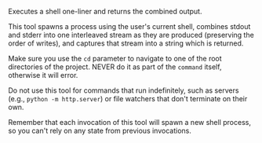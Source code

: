 Executes a shell one-liner and returns the combined output.

This tool spawns a process using the user's current shell, combines stdout and stderr into one interleaved stream as they are produced (preserving the order of writes), and captures that stream into a string which is returned.

Make sure you use the `cd` parameter to navigate to one of the root directories of the project. NEVER do it as part of the `command` itself, otherwise it will error.

Do not use this tool for commands that run indefinitely, such as servers (e.g., `python -m http.server`) or file watchers that don't terminate on their own.

Remember that each invocation of this tool will spawn a new shell process, so you can't rely on any state from previous invocations.
